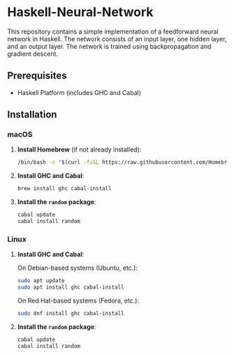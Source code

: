 # Haskell-Neural-Network
This repository contains a simple implementation of a feedforward neural network in Haskell. The network consists of an input layer, one hidden layer, and an output layer. The network is trained using backpropagation and gradient descent.

## Prerequisites

- Haskell Platform (includes GHC and Cabal)

## Installation

### macOS

1. **Install Homebrew** (if not already installed):
    ```sh
    /bin/bash -c "$(curl -fsSL https://raw.githubusercontent.com/Homebrew/install/HEAD/install.sh)"
    ```

2. **Install GHC and Cabal**:
    ```sh
    brew install ghc cabal-install
    ```

3. **Install the `random` package**:
    ```sh
    cabal update
    cabal install random
    ```

### Linux

1. **Install GHC and Cabal**:

    On Debian-based systems (Ubuntu, etc.):
    ```sh
    sudo apt update
    sudo apt install ghc cabal-install
    ```

    On Red Hat-based systems (Fedora, etc.):
    ```sh
    sudo dnf install ghc cabal-install
    ```

2. **Install the `random` package**:
    ```sh
    cabal update
    cabal install random


